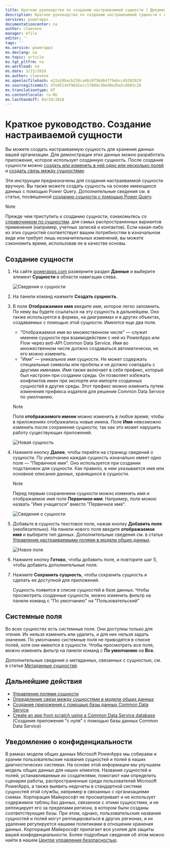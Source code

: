 ```yaml
---
title: Краткое руководство по созданию настраиваемой сущности | Документы Майкрософт
description: Краткое руководство по созданию настраиваемой сущности с нуля или на основе другой сущности.
services: powerapps
documentationcenter: na
author: clwesene
manager: kfile
editor: ''
tags: ''
ms.service: powerapps
ms.devlang: na
ms.topic: article
ms.tgt_pltfrm: na
ms.workload: na
ms.date: 3/21/2018
ms.author: clwesene
ms.openlocfilehash: e22a18bacb258ca46c8f36d647f9ebcc45282929
ms.sourcegitcommit: d7ed5144f96d1ecc17084c30ed0e2ba3c6b03c26
ms.translationtype: HT
ms.contentlocale: ru-RU
ms.lasthandoff: 04/19/2018
---
```

# <a name="quickstart-create-a-custom-entity"></a>Краткое руководство. Создание настраиваемой сущности
Вы можете создать настраиваемую сущность для хранения данных вашей организации. Для демонстрации этих данных можно разработать приложение, которое использует созданную сущность. После создания сущности можно [создать или изменить в ней одно или несколько полей](data-platform-manage-fields.md) и [создать связь между сущностями](data-platform-entity-lookup.md).

Эти инструкции предназначены для создания настраиваемой сущности вручную. Вы также можете создать сущность на основе имеющихся данных с помощью Power Query. Дополнительные сведения см. в статье, посвященной [созданию сущности с помощью Power Query](data-platform-cds-newentity-pq.md).

> [!NOTE]
> Прежде чем приступить к созданию сущности, ознакомьтесь со [справочником по сущностям](../../developer/common-data-service/reference/about-entity-reference.md). для самых распространенных вариантов применения (например, учетных записей и контактов). Если какая-либо из этих сущностей соответствует вашим потребностям в изначальном виде или требует лишь незначительных изменений, вы можете сэкономить время, использовав ее в качестве основы.

## <a name="create-an-entity"></a>Создание сущности
1. На сайте [powerapps.com](https://web.powerapps.com) разверните раздел **Данные** и выберите элемент **Сущности** в области навигации слева.

    ![Сведения о сущности](./media/data-platform-cds-create-entity/entitylist.png "Список сущностей")

2. На панели команд нажмите **Создать сущность**.
3. В поле **Отображаемое имя** введите имя, которое легко запомнить. По нему вы будете ссылаться на эту сущность в дальнейшем. Оно также используется в формах, на диаграммах и в других объектах, создаваемых с помощью этой сущности. Имеются еще два поля.

    * "Отображаемое имя во множественном числе" — служит именем сущности при взаимодействии с ней из PowerApps или Flow через веб-API Common Data Service. Имя во множественном числе должно создаваться автоматически, но его можно изменить.
    * "Имя" — уникальное имя сущности. Не может содержать специальные символы или пробелы и не должно совпадать с другими именами. Имя также включает в себя префикс, который был настроен при создании среды. Он позволяет избежать конфликтов имен при экспорте или импорте созданных сущностей в другие среды. Этот префикс можно изменить путем изменения префикса издателя для решения Common Data Service по умолчанию.

    > [!NOTE]
    > Поля **отображаемого имени** можно изменить в любое время, чтобы в приложениях отображались новые имена. Поле **Имя** невозможно изменить после сохранения сущности, так как это может нарушить работу существующих приложений.

    ![Новая сущность](./media/data-platform-cds-create-entity/newentitypanel.png "Панель новой сущности")

4. Нажмите кнопку **Далее**, чтобы перейти на страницу сведений о сущности. По умолчанию каждая сущность изначально имеет одно поле — "Первичное имя". Оно используется при создании подстановок для сущности. Как правило, в нем указывается имя или основное описание данных, хранящихся в сущности.

    > [!NOTE]
    > Перед первым сохранением сущности можно изменить имя и отображаемое имя поля **Первичное имя**. Например, поле можно назвать "Имя учащегося" вместо "Первичное имя".

    ![Сведения о сущности](./media/data-platform-cds-create-entity/newentitydetails.png "Сведения о новой сущности")

5. Добавьте в сущность текстовое поле, нажав кнопку **Добавить поле** (необязательно). На панели нового поля введите **отображаемое имя** и выберите тип данных. Дополнительные сведения см. в статье [Управление настраиваемыми полями в модели общих данных](data-platform-manage-fields.md).

    ![Новое поле](./media/data-platform-cds-create-entity/newfieldpanel-2.png "Область нового поля")


6. Нажмите кнопку **Готово**, чтобы добавить поле, и повторите шаг 5, чтобы добавить дополнительные поля.
7. Нажмите **Сохранить сущность**, чтобы сохранить сущность и сделать ее доступной для приложений.

    Сущность появится в списке сущностей в базе данных. Чтобы просмотреть созданные сущности, можно изменить фильтр на панели команд с "По умолчанию" на "Пользовательский"

## <a name="system-fields"></a>Системные поля
Во всех сущностях есть системные поля. Они доступны только для чтения. Их нельзя изменить или удалить, и для них нельзя задать значения. По умолчанию системные поля не приводятся в списке полей, хотя они имеются в сущности. Чтобы просмотреть все поля, можно изменить фильтр на панели команд с **По умолчанию** на **Все**.

Дополнительные сведения о метаданных, связанных с сущностью, см. в статье [Метаданные сущностей](../../developer/common-data-service/entity-metadata.md).

## <a name="next-steps"></a>Дальнейшие действия
* [Управление полями сущности](data-platform-manage-fields.md)
* [Определение связи между сущностями в модели общих данных](data-platform-entity-lookup.md)
* [Создание приложения с помощью базы данных Common Data Service](../canvas-apps/data-platform-create-app.md)
* [Create an app from scratch using a Common Data Service database](../canvas-apps/data-platform-create-app-scratch.md) (Создание приложения "с нуля" с помощью базы данных Common Data Service)

## <a name="privacy-notice"></a>Уведомление о конфиденциальности
В рамках модели общих данных Microsoft PowerApps мы собираем и храним пользовательские названия сущностей и полей в наших диагностических системах.  На основе этой информации мы улучшаем модель общих данных для наших клиентов. Названия сущностей и полей, устанавливаемые их создателями, помогают нам определить сценарии работы, распространенные среди пользователей Microsoft PowerApps, а также выявить недочеты в стандартной системе сущностей этой службы, например в связанных с организациями схемах. Корпорация Майкрософт не просматривает и не использует содержимое таблиц баз данных, связанное с этими сущностями, и не реплицирует его за пределами региона, в котором были созданы соответствующие базы. При этом, однако, пользовательские названия сущностей и полей могут реплицироваться в других регионах, и их удаление регулируется нашими политиками в отношении хранения данных. Корпорация Майкрософт прилагает все усилия для защиты вашей конфиденциальности. Более подробные сведения об этом можно найти в нашем [Центре управления безопасностью](https://www.microsoft.com/trustcenter/Privacy/default.aspx).

